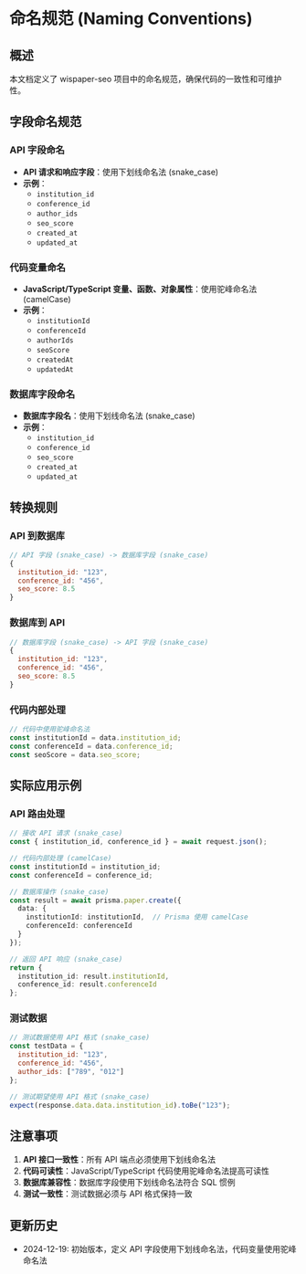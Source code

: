 # 命名规范 (Naming Conventions)

## 概述

本文档定义了 wispaper-seo 项目中的命名规范，确保代码的一致性和可维护性。

## 字段命名规范

### API 字段命名
- **API 请求和响应字段**：使用下划线命名法 (snake_case)
- **示例**：
  - `institution_id`
  - `conference_id` 
  - `author_ids`
  - `seo_score`
  - `created_at`
  - `updated_at`

### 代码变量命名
- **JavaScript/TypeScript 变量、函数、对象属性**：使用驼峰命名法 (camelCase)
- **示例**：
  - `institutionId`
  - `conferenceId`
  - `authorIds`
  - `seoScore`
  - `createdAt`
  - `updatedAt`

### 数据库字段命名
- **数据库字段名**：使用下划线命名法 (snake_case)
- **示例**：
  - `institution_id`
  - `conference_id`
  - `seo_score`
  - `created_at`
  - `updated_at`

## 转换规则

### API 到数据库
```javascript
// API 字段 (snake_case) -> 数据库字段 (snake_case)
{
  institution_id: "123",
  conference_id: "456",
  seo_score: 8.5
}
```

### 数据库到 API
```javascript
// 数据库字段 (snake_case) -> API 字段 (snake_case)
{
  institution_id: "123",
  conference_id: "456", 
  seo_score: 8.5
}
```

### 代码内部处理
```javascript
// 代码中使用驼峰命名法
const institutionId = data.institution_id;
const conferenceId = data.conference_id;
const seoScore = data.seo_score;
```

## 实际应用示例

### API 路由处理
```typescript
// 接收 API 请求 (snake_case)
const { institution_id, conference_id } = await request.json();

// 代码内部处理 (camelCase)
const institutionId = institution_id;
const conferenceId = conference_id;

// 数据库操作 (snake_case)
const result = await prisma.paper.create({
  data: {
    institutionId: institutionId,  // Prisma 使用 camelCase
    conferenceId: conferenceId
  }
});

// 返回 API 响应 (snake_case)
return {
  institution_id: result.institutionId,
  conference_id: result.conferenceId
};
```

### 测试数据
```javascript
// 测试数据使用 API 格式 (snake_case)
const testData = {
  institution_id: "123",
  conference_id: "456",
  author_ids: ["789", "012"]
};

// 测试期望使用 API 格式 (snake_case)
expect(response.data.data.institution_id).toBe("123");
```

## 注意事项

1. **API 接口一致性**：所有 API 端点必须使用下划线命名法
2. **代码可读性**：JavaScript/TypeScript 代码使用驼峰命名法提高可读性
3. **数据库兼容性**：数据库字段使用下划线命名法符合 SQL 惯例
4. **测试一致性**：测试数据必须与 API 格式保持一致

## 更新历史

- 2024-12-19: 初始版本，定义 API 字段使用下划线命名法，代码变量使用驼峰命名法
